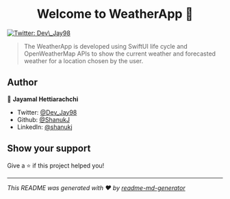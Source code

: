 <h1 align="center">Welcome to WeatherApp 👋</h1>
<p>
  <a href="https://twitter.com/Dev\_Jay98" target="_blank">
    <img alt="Twitter: Dev\_Jay98" src="https://img.shields.io/twitter/follow/Dev\_Jay98.svg?style=social" />
  </a>
</p>

> The WeatherApp is developed using SwiftUI life cycle and OpenWeatherMap APIs to show the current weather and forecasted weather for a location chosen by the user.

## Author

👤 **Jayamal Hettiarachchi**

* Twitter: [@Dev\_Jay98](https://twitter.com/Dev\_Jay98)
* Github: [@ShanukJ](https://github.com/ShanukJ)
* LinkedIn: [@shanukj](https://linkedin.com/in/shanukj)

## Show your support

Give a ⭐️ if this project helped you!

***
_This README was generated with ❤️ by [readme-md-generator](https://github.com/kefranabg/readme-md-generator)_